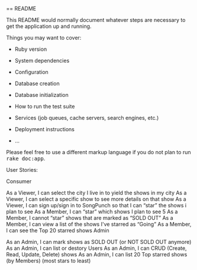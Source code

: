 == README

This README would normally document whatever steps are necessary to get the
application up and running.

Things you may want to cover:

* Ruby version

* System dependencies

* Configuration

* Database creation

* Database initialization

* How to run the test suite

* Services (job queues, cache servers, search engines, etc.)

* Deployment instructions

* ...


Please feel free to use a different markup language if you do not plan to run
<tt>rake doc:app</tt>.


User Stories: 

Consumer

As a Viewer, I can select the city I live in to yield the shows in my city
As a Viewer, I can select a specific show to see more details on that show
As a Viewer, I can sign up/sign in to SongPunch so that I can “star” the shows i plan to see
As a Member, I can “star” which shows I plan to see 5 As a Member, I cannot “star” shows that are marked as “SOLD OUT”
As a Member, I can view a list of the shows I've starred as “Going”
As a Member, I can see the Top 20 starred shows
Admin

As an Admin, I can mark shows as SOLD OUT (or NOT SOLD OUT anymore)
As an Admin, I can list or destory Users
As an Admin, I can CRUD (Create, Read, Update, Delete) shows
As an Admin, I can list 20 Top starred shows (by Members) (most stars to least)

